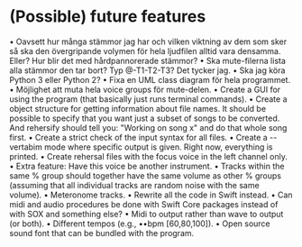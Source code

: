 # (Possible) future features
• Oavsett hur många stämmor jag har och vilken viktning av dem som sker så ska den övergripande volymen för hela ljudfilen alltid vara densamma. Eller? Hur blir det med hårdpannorerade stämmor?
• Ska mute-filerna lista alla stämmor den tar bort? Typ @-T1-T2-T3? Det tycker jag.
• Ska jag köra Python 3 eller Python 2?
• Fixa en UML class diagram för hela programmet.
• Möjlighet att muta hela voice groups för mute-delen.
• Create a GUI for using the program (that basically just runs terminal commands).
• Create a object structure for getting information about file names. It should be possible to specify that you want just a subset of songs to be converted. And rehersify should tell you: "Working on song x" and do that whole song first.
• Create a strict check of the input syntax for all files.
• Create a --vertabim mode where specific output is given. Right now, everything is printed.
• Create rehersal files with the focus voice in the left channel only.
	• Extra feature: Have this voice be another instrument.
• Tracks within the same % group should together have the same volume as other % groups (assuming that all individual tracks are random noise with the same volume).
• Meteronome tracks.
• Rewrite all the code in Swift instead.
	• Can midi and audio procedures be done with Swift Core packages instead of with SOX and something else?
• Midi to output rather than wave to output (or both).
	• Different tempos (e.g., ••bpm [60,80,100]).
	• Open source sound font that can be bundled with the program.